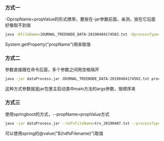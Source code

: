 ### 方式一

-DpropName=propValue的形式携带，要放在-jar参数前面，亲测，放在它后面好像取不到值
``` sh
java -DfileName=JOURNAL_TREENODE_DATA-20190404174502.txt -DprocessType=1 -jar dataProcess.jar
```
System.getProperty("propName")用来取值

 

### 方式二

参数直接跟在命令后面，多个参数之间用空格隔开
```sh
java -jar dataProcess.jar JOURNAL_TREENODE_DATA-20190404174502.txt processType=1
```
这种方式参数就是jar包里主启动类中main方法的args参数，按顺序来

 

### 方式三

使用springboot的方式，--propName=propValue方式
```sh
java -jar dataProcess.jar --hdfsFileName=trx_20190407.txt --processType=2
```
可以使用spring的@value("${hdfsFilename}")取值

